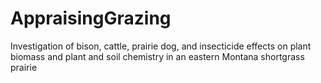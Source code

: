 # AppraisingGrazing
Investigation of bison, cattle, prairie dog, and insecticide effects on plant biomass and plant and soil chemistry in an eastern Montana shortgrass prairie

